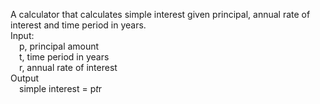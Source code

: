 A calculator that calculates simple interest given principal, annual rate of interest and time period in years. </br>
Input: </br>
&emsp;p, principal amount</br>
&emsp;t, time period in years</br>
&emsp;r, annual rate of interest</br>
Output</br>
&emsp;simple interest = p*t*r
